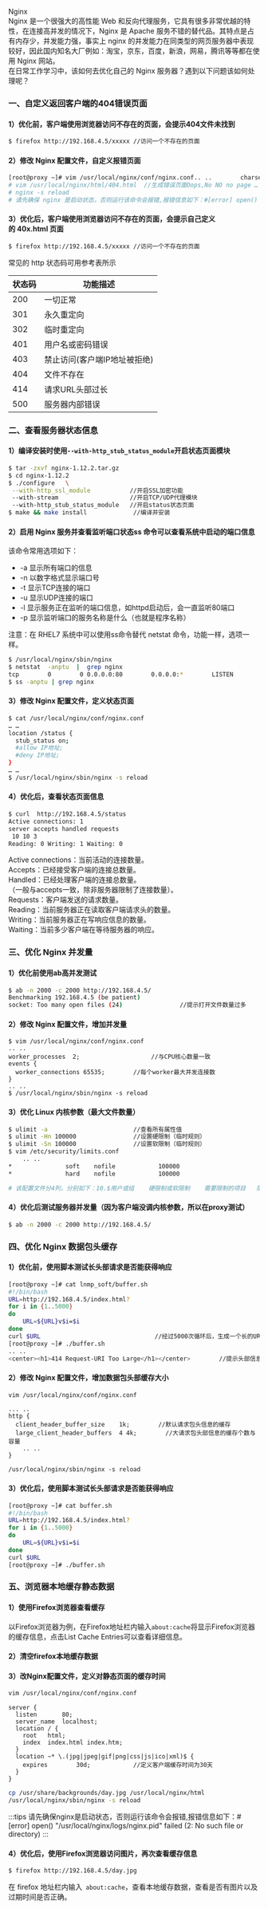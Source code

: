 Nginx<br />Nginx 是一个很强大的高性能 Web 和反向代理服务，它具有很多非常优越的特性，在连接高并发的情况下，Nginx 是 Apache 服务不错的替代品。其特点是占有内存少，并发能力强，事实上 nginx 的并发能力在同类型的网页服务器中表现较好，因此国内知名大厂例如：淘宝，京东，百度，新浪，网易，腾讯等等都在使用 Nginx 网站。<br />在日常工作学习中，该如何去优化自己的 Nginx 服务器？遇到以下问题该如何处理呢？
<a name="tX8Mv"></a>
### 一、自定义返回客户端的404错误页面
<a name="dscJ1"></a>
#### 1）优化前，客户端使用浏览器访问不存在的页面，会提示404文件未找到
```bash
$ firefox http://192.168.4.5/xxxxx //访问一个不存在的页面
```
<a name="PF8pC"></a>
#### 2）修改 Nginx 配置文件，自定义报错页面
```bash
[root@proxy ~]# vim /usr/local/nginx/conf/nginx.conf.. ..        charset utf-8;                    //仅在需要中文时修改该选项error_page   404  /404.html;    //自定义错误页面.. ..
# vim /usr/local/nginx/html/404.html  //生成错误页面Oops,No NO no page …
# nginx -s reload
# 请先确保 nginx 是启动状态，否则运行该命令会报错,报错信息如下：#[error] open() "/usr/local/nginx/logs/nginx.pid" failed (2: No such file or directory)
```
<a name="kOUEz"></a>
#### 3）优化后，客户端使用浏览器访问不存在的页面，会提示自己定义的 40x.html 页面
```bash
$ firefox http://192.168.4.5/xxxxx //访问一个不存在的页面
```
常见的 http 状态码可用参考表所示

| 状态码 | 功能描述 |
| --- | --- |
| 200 | 一切正常 |
| 301 | 永久重定向 |
| 302 | 临时重定向 |
| 401 | 用户名或密码错误 |
| 403 | 禁止访问(客户端IP地址被拒绝) |
| 404 | 文件不存在 |
| 414 | 请求URL头部过长 |
| 500 | 服务器内部错误 |

<a name="FOdq1"></a>
### 二、查看服务器状态信息
<a name="HG5vx"></a>
#### 1）编译安装时使用`--with-http_stub_status_module`开启状态页面模块
```bash
$ tar -zxvf nginx-1.12.2.tar.gz
$ cd nginx-1.12.2
$ ./configure   \
 --with-http_ssl_module           //开启SSL加密功能
 --with-stream                    //开启TCP/UDP代理模块
 --with-http_stub_status_module   //开启status状态页面
$ make && make install             //编译并安装
```
<a name="Hg6T0"></a>
#### 2）启用 Nginx 服务并查看监听端口状态ss 命令可以查看系统中启动的端口信息
该命令常用选项如下：

- -a 显示所有端口的信息
- -n 以数字格式显示端口号
- -t 显示TCP连接的端口
- -u 显示UDP连接的端口
- -l 显示服务正在监听的端口信息，如httpd启动后，会一直监听80端口
- -p 显示监听端口的服务名称是什么（也就是程序名称）

注意：在 RHEL7 系统中可以使用ss命令替代 netstat 命令，功能一样，选项一样。
```bash
$ /usr/local/nginx/sbin/nginx
$ netstat  -anptu  |  grep nginx
tcp        0        0 0.0.0.0:80        0.0.0.0:*        LISTEN        10441/nginx
$ ss -anptu | grep nginx
```
<a name="8LC06"></a>
#### 3）修改 Nginx 配置文件，定义状态页面
```bash
$ cat /usr/local/nginx/conf/nginx.conf
… …
location /status {
  stub_status on;
  #allow IP地址;
  #deny IP地址;
}
… …
$ /usr/local/nginx/sbin/nginx -s reload
```
<a name="ae2905c3"></a>
#### 4）优化后，查看状态页面信息
```bash
$ curl  http://192.168.4.5/status
Active connections: 1 
server accepts handled requests
 10 10 3 
Reading: 0 Writing: 1 Waiting: 0
```
Active connections：当前活动的连接数量。<br />Accepts：已经接受客户端的连接总数量。<br />Handled：已经处理客户端的连接总数量。<br />（一般与accepts一致，除非服务器限制了连接数量）。<br />Requests：客户端发送的请求数量。<br />Reading：当前服务器正在读取客户端请求头的数量。<br />Writing：当前服务器正在写响应信息的数量。<br />Waiting：当前多少客户端在等待服务器的响应。
<a name="PMYEO"></a>
### 三、优化 Nginx 并发量
<a name="ULqUb"></a>
#### 1）优化前使用ab高并发测试
```bash
$ ab -n 2000 -c 2000 http://192.168.4.5/
Benchmarking 192.168.4.5 (be patient)
socket: Too many open files (24)                //提示打开文件数量过多
```
<a name="2CCbf"></a>
#### 2）修改 Nginx 配置文件，增加并发量
```nginx
$ vim /usr/local/nginx/conf/nginx.conf
.. ..
worker_processes  2;                    //与CPU核心数量一致
events {
  worker_connections 65535;        //每个worker最大并发连接数
}
.. ..
$ /usr/local/nginx/sbin/nginx -s reload
```
<a name="R3KBB"></a>
#### 3）优化 Linux 内核参数（最大文件数量）
```bash
$ ulimit -a                        //查看所有属性值
$ ulimit -Hn 100000                //设置硬限制（临时规则）
$ ulimit -Sn 100000                //设置软限制（临时规则）
$ vim /etc/security/limits.conf
    .. ..
*               soft    nofile            100000
*               hard    nofile            100000

# 该配置文件分4列，分别如下：10.$用户或组    硬限制或软限制    需要限制的项目   限制的值
```
<a name="C6WoM"></a>
#### 4）优化后测试服务器并发量（因为客户端没调内核参数，所以在proxy测试）
```bash
$ ab -n 2000 -c 2000 http://192.168.4.5/
```
<a name="9hcZc"></a>
### 四、优化 Nginx 数据包头缓存
<a name="17dfcc6d"></a>
#### 1）优化前，使用脚本测试长头部请求是否能获得响应
```bash
[root@proxy ~]# cat lnmp_soft/buffer.sh 
#!/bin/bash
URL=http://192.168.4.5/index.html?
for i in {1..5000}
do
    URL=${URL}v$i=$i
done
curl $URL                                //经过5000次循环后，生成一个长的URL地址栏
[root@proxy ~]# ./buffer.sh
.. ..
<center><h1>414 Request-URI Too Large</h1></center>        //提示头部信息过大
```
<a name="KvGwN"></a>
#### 2）修改 Nginx 配置文件，增加数据包头部缓存大小
```bash
vim /usr/local/nginx/conf/nginx.conf
```
```nginx
... ..
http {
  client_header_buffer_size    1k;        //默认请求包头信息的缓存    
  large_client_header_buffers  4 4k;        //大请求包头部信息的缓存个数与容量
    .. ..
}
```
```nginx
/usr/local/nginx/sbin/nginx -s reload
```
<a name="VNRFq"></a>
#### 3）优化后，使用脚本测试长头部请求是否能获得响应
```bash
[root@proxy ~]# cat buffer.sh 
#!/bin/bash
URL=http://192.168.4.5/index.html?
for i in {1..5000}
do
    URL=${URL}v$i=$i
done
curl $URL
[root@proxy ~]# ./buffer.sh
```
<a name="80018486"></a>
### 五、浏览器本地缓存静态数据
<a name="fmWe2"></a>
#### 1）使用Firefox浏览器查看缓存
以Firefox浏览器为例，在Firefox地址栏内输入`about:cache`将显示Firefox浏览器的缓存信息，点击List Cache Entries可以查看详细信息。
<a name="mpy75"></a>
#### 2）清空firefox本地缓存数据
<a name="N6DQ0"></a>
#### 3）改Nginx配置文件，定义对静态页面的缓存时间
```bash
vim /usr/local/nginx/conf/nginx.conf
```
```nginx
server {
  listen       80;
  server_name  localhost;
  location / {
    root   html;
    index  index.html index.htm;
  }
  location ~* \.(jpg|jpeg|gif|png|css|js|ico|xml)$ {
    expires        30d;            //定义客户端缓存时间为30天
  }
}
```
```bash
cp /usr/share/backgrounds/day.jpg /usr/local/nginx/html
/usr/local/nginx/sbin/nginx -s reload
```
:::tips
请先确保nginx是启动状态，否则运行该命令会报错,报错信息如下：#[error] open() "/usr/local/nginx/logs/nginx.pid" failed (2: No such file or directory)
:::
<a name="4pUSw"></a>
#### 4）优化后，使用Firefox浏览器访问图片，再次查看缓存信息
```bash
$ firefox http://192.168.4.5/day.jpg
```
在 firefox 地址栏内输入` about:cache`，查看本地缓存数据，查看是否有图片以及过期时间是否正确。

